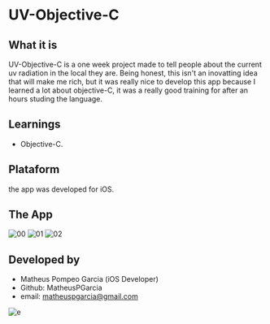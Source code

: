 # UV-Objective-C

## What it is
UV-Objective-C is a one week project made to tell people about the current uv radiation in the local they are. Being honest, this isn't an inovatting idea that will make me rich, but it was really nice to develop this app because I learned a lot about objective-C, it was a really good training for after an hours studing the language.

## Learnings
 - Objective-C.
 
## Plataform
the app was developed for iOS.

## The App
![00](https://user-images.githubusercontent.com/26767904/44416027-40e86300-a548-11e8-906e-3df30cbb8a46.png)
![01](https://user-images.githubusercontent.com/26767904/44416028-40e86300-a548-11e8-8c4e-20e30633a202.png)
![02](https://user-images.githubusercontent.com/26767904/44416029-40e86300-a548-11e8-85af-eed362b5e2a4.png)

## Developed by
 - Matheus Pompeo Garcia (iOS Developer)
 - Github: MatheusPGarcia
 - email: matheuspgarcia@gmail.com

![e](https://user-images.githubusercontent.com/26767904/44417342-95d9a880-a54b-11e8-8c58-8d23d79c66ad.png)
